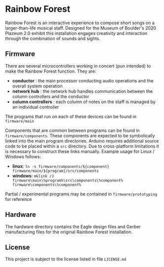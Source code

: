 # Rainbow Forest

Rainbow Forest is an interactive experience to compose short songs on a larger-than-life musical staff. Designed for the Museum of Boulder's 2020 Plazeum 2.0 exhibit this installation engages creativity and interaction through the combination of sounds and sights.

## Firmware

There are several microcontrollers working in concert (pun intended) to make the Rainbow Forest function. They are:

- **conductor** : the main processor conducting audio operations and the overall system operation
- **network hub** : the network hub handles communication between the column controllers and the conductor 
- **column controllers** : each column of notes on the staff is managed by an individual controller

The programs that run on each of these devices can be found in ```firmware/main```

Components that are common between programs can be found in ```firmware/components```. These components are expected to be symbolically linked into the main program directories. Arduino requires additional source code to be placed within a ```src``` directory. Due to cross-platform limitations it is necessary to construct these links manually. Example usage for Linux / Windows follows:

- **linux**: ```ln -s firmware/components/${component} firmware/main/${program}/src/components```
- **windows**: ```mklink /J firmware\main\%program%\src\components\%component% firmware\components\%component%```

Partial / experimental programs may be contained in ```firmware/prototyping``` for reference

## Hardware

The hardware directory contains the Eagle design files and Gerber manufacturing files for the original Rainbow Forest installation.

## License

This project is subject to the license listed in file ```LICENSE.md```